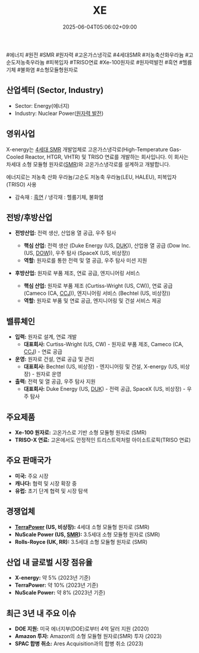 ﻿---
title: "XE"
date: 2025-06-04T05:06:02+09:00
lastmod: 2025-06-04T05:06:02+09:00
type: docs
sidebar:
  open: true
weight: 984
---
<div style="display:none">
  <meta property="article:published_time" content="2025-06-03T20:06:02Z" />
  <meta property="article:modified_time" content="2025-06-03T20:06:02Z" />
</div>
#에너지 #원전 #SMR #원자력 #고온가스냉각로 #4세대SMR
#저농축산화우라늄 #고순도저농축우라늄 #피복입자 #TRISO연료 #Xe-100원자로
#원자력발전 #흑연 #헬륨기체 #불화염 #소형모듈형원자로 

## **산업섹터 (Sector, Industry)**

- Sector: Energy(에너지)
- Industry: Nuclear Power([원자력 발전](/industry-study/원자력-발전/))

## **영위사업** 

X-energy는 [4세대 SMR](/industry-study/4세대-smr/) 개발업체로 고온가스냉각로(High-Temperature Gas-Cooled Reactor, HTGR, VHTR) 및 TRISO 연료를 개발하는 회사입니다. 이 회사는 차세대 소형 모듈형 원자로([SMR](/industry-study/smr/))와 고온가스냉각로를 설계하고 개발합니다.

에너지로는 저농축 산화 우라늄/고순도 저농축 우라늄(LEU, HALEU), 피복입자(TRISO) 사용

- 감속재 : [흑연](/industry-study/2산업원자재-산업1비철금속-비철금속-귀금속흑연/) / 냉각재 : 헬륨기체, 불화염

## **전방/후방산업**

- **전방산업:** 전력 생산, 산업용 열 공급, 우주 탐사
    - **핵심 산업:** 전력 생산 (Duke Energy (US, [DUK](/company-analysis/duk/))), 산업용 열 공급 (Dow Inc. (US, [DOW](/company-analysis/dow/))), 우주 탐사 (SpaceX (US, 비상장))
    - **역할:** 원자로를 통한 전력 및 열 공급, 우주 탐사 미션 지원
      
- **후방산업:** 원자로 부품 제조, 연료 공급, 엔지니어링 서비스
    - **핵심 산업:** 원자로 부품 제조 (Curtiss-Wright (US, CW)), 연료 공급 (Cameco (CA, [CCJ](/company-analysis/ccj/))), 엔지니어링 서비스 (Bechtel (US, 비상장))
    - **역할:** 원자로 부품 및 연료 공급, 엔지니어링 및 건설 서비스 제공

## **밸류체인**

- **입력:** 원자로 설계, 연료 개발
    - **대표회사:** Curtiss-Wright (US, CW) - 원자로 부품 제조, Cameco (CA, [CCJ](/company-analysis/ccj/)) - 연료 공급
- **운영:** 원자로 건설, 연료 공급 및 관리
    - **대표회사:** Bechtel (US, 비상장) - 엔지니어링 및 건설, X-energy (US, 비상장) - 원자로 운영
- **출력:** 전력 및 열 공급, 우주 탐사 지원
    - **대표회사:** Duke Energy (US, [DUK](/company-analysis/duk/)) - 전력 공급, SpaceX (US, 비상장) - 우주 탐사

## **주요제품**

- **Xe-100 원자로:** 고온가스로 기반 소형 모듈형 원자로 (SMR)
- **TRISO-X 연료:** 고온에서도 안정적인 트리스트럭처럴 아이소트로픽(TRISO 연료)

## **주요 판매국가**

- **미국:** 주요 시장
- **캐나다:** 협력 및 시장 확장 중
- **유럽:** 초기 단계 협력 및 시장 탐색

## **경쟁업체**

- **[TerraPower](/company-analysis/terrapower/) (US, 비상장):** 4세대 소형 모듈형 원자로 (SMR)
- **NuScale Power (US, [SMR](/industry-study/smr/)):** 3.5세대 소형 모듈형 원자로 (SMR)
- **Rolls-Royce (UK, RR):** 3.5세대 소형 모듈형 원자로 (SMR)

## **산업 내 글로벌 시장 점유율**

- **X-energy:** 약 5% (2023년 기준)
- **TerraPower:** 약 10% (2023년 기준)
- **NuScale Power:** 약 8% (2023년 기준)

## **최근 3년 내 주요 이슈**

- **DOE 지원:** 미국 에너지부(DOE)로부터 4억 달러 지원 (2020)
- **Amazon 투자:** Amazon의 소형 모듈형 원자로(SMR) 투자 (2023)
- **SPAC 합병 취소:** Ares Acquisition과의 합병 취소 (2023)
